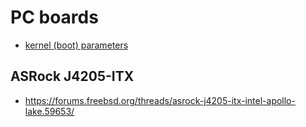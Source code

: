 # PC boards

* [kernel (boot) parameters](https://docs.kernel.org/admin-guide/kernel-parameters.html)

## ASRock J4205-ITX

* https://forums.freebsd.org/threads/asrock-j4205-itx-intel-apollo-lake.59653/
